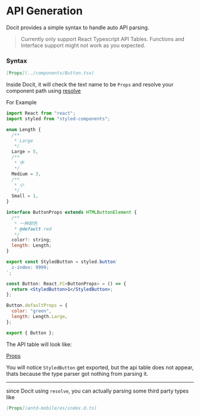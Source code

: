 # API Generation

Docit provides a simple syntax to handle auto API parsing.

> Currently only support React Typescript API Tables. Functions and Interface support might not work as you expected.

### Syntax

```md
[Props](../components/Button.tsx)
```

Inside Docit, it will check the text name to be `Props` and resolve your component path using [resolve](https://www.npmjs.com/package/resolve)

For Example

```jsx
import React from "react";
import styled from "styled-components";

enum Length {
  /**
   * Large
   */
  Large = 5,
  /**
   * 中
   */
  Medium = 3,
  /**
   * 小
   */
  Small = 1,
}

interface ButtonProps extends HTMLButtonElement {
  /**
   * 一种颜色
   * @default red
   */
  color?: string;
  length: Length;
}

export const StyledButton = styled.button`
  z-index: 9999;
`;

const Button: React.FC<ButtonProps> = () => {
  return <StyledButton>1</StyledButton>;
};

Button.defaultProps = {
  color: "green",
  length: Length.Large,
};

export { Button };
```

The API table will look like:

[Props](../components/ApiTest.tsx)

You will notice `StyledButton` get exported, but the api table does not appear, thats because the type parser got nothing from parsing it.

---

since Docit using `resolve`, you can actually parsing some third party types like

```md
[Props](antd-mobile/es/index.d.ts)
```
